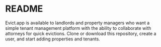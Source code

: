 # README

Evict.app is available to landlords and property managers who want a simple tenant management platform with the ability to collaborate with attorneys for quick evictions. Clone or download this repository, create a user, and start adding properties and tenants.
